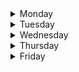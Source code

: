 <details><summary> Monday </summary><blockquote>
 <details><summary> 9:40 Operating System (Lecture) </summary><blockquote>
 <a href='https://tiet.zoom.us/my/CSED3'>https://tiet.zoom.us/my/CSED3</a> 
</blockquote></details>

<details><summary> 10:30 Engineering Materials (Lecture) </summary><blockquote>
 <a href='https://tiet.zoom.us/my/spms1'>https://tiet.zoom.us/my/spms1</a> 
</blockquote></details>

<details><summary> 11:20 Mathematics (Lecture) </summary><blockquote>
 <a href='https://tiet.zoom.us/my/CSED2'>https://tiet.zoom.us/my/CSED2</a> 
</blockquote></details>

<details><summary> 12:10 Numerical Analysis (Lecture) </summary><blockquote>
 <a href='https://tiet.zoom.us/my/tietsom3'>https://tiet.zoom.us/my/tietsom3</a> 
</blockquote></details>

<details><summary> 2:40 DS and Algorithms (Lecture) </summary><blockquote>
 <a href='https://tiet.zoom.us/my/CSED12'>https://tiet.zoom.us/my/CSED12</a> 
</blockquote></details>
 
</blockquote></details>
<details><summary> Tuesday </summary><blockquote>
 <details><summary> 9:40 Mathematics (TUT.) </summary><blockquote>
 <a href='https://tiet.zoom.us/my/CSED8'>https://tiet.zoom.us/my/CSED8</a> 
</blockquote></details>

<details><summary> 1:00 Operating System (LAB) </summary><blockquote>
 <a href='https://tiet.zoom.us/my/CSED3'>https://tiet.zoom.us/my/CSED3</a> 
</blockquote></details>

<details><summary> 1:50 Operating System (LAB) </summary><blockquote>
 <a href='https://tiet.zoom.us/my/CSED3'>https://tiet.zoom.us/my/CSED3</a> 
</blockquote></details>
 
</blockquote></details>
<details><summary> Wednesday </summary><blockquote>
 <details><summary> 8:00 Engineering Materials (LAB) </summary><blockquote>
 <a href='https://tiet.zoom.us/my/spms3'>https://tiet.zoom.us/my/spms3</a> 
</blockquote></details>

<details><summary> 8:50 Engineering Materials (LAB) </summary><blockquote>
 <a href='https://tiet.zoom.us/my/spms3'>https://tiet.zoom.us/my/spms3</a> 
</blockquote></details>

<details><summary> 1:00 Numerical Analysis (LAB) </summary><blockquote>
 <a href='https://tiet.zoom.us/my/tietsom6'>https://tiet.zoom.us/my/tietsom6</a> 
</blockquote></details>

<details><summary> 1:50 Numerical Analysis (LAB) </summary><blockquote>
 <a href='https://tiet.zoom.us/my/tietsom6'>https://tiet.zoom.us/my/tietsom6</a> 
</blockquote></details>

<details><summary> 3:30 Practical Computing (Lecture) </summary><blockquote>
 <a href='https://tiet.zoom.us/my/CSED1'>https://tiet.zoom.us/my/CSED1</a> 
</blockquote></details>

<details><summary> 4:20 Data Structure (Lecture) </summary><blockquote>
 <a href='https://tiet.zoom.us/my/CSED1'>https://tiet.zoom.us/my/CSED1</a> 
</blockquote></details>

<details><summary> 5:10 Engineering Design Project (Lecture) </summary><blockquote>
 <a href='https://tiet.zoom.us/my/mee003'>https://tiet.zoom.us/my/mee003</a> 
</blockquote></details>
 
</blockquote></details>
<details><summary> Thursday </summary><blockquote>
 <details><summary> 8:00 Numerical Analysis (Lecture) </summary><blockquote>
 <a href='https://tiet.zoom.us/my/tietsom3'>https://tiet.zoom.us/my/tietsom3</a> 
</blockquote></details>

<details><summary> 8:50 Mathematics (Lecture) </summary><blockquote>
 <a href='https://tiet.zoom.us/my/CSED1'>https://tiet.zoom.us/my/CSED1</a> 
</blockquote></details>

<details><summary> 9:40 Engineering Design Project (LAB) </summary><blockquote>
 <a href='https://tiet.zoom.us/my/eced11'>https://tiet.zoom.us/my/eced11</a> 
</blockquote></details>

<details><summary> 10:30 Engineering Design Project (LAB) </summary><blockquote>
 <a href='https://tiet.zoom.us/my/eced11'>https://tiet.zoom.us/my/eced11</a> 
</blockquote></details>

<details><summary> 11:20 Engineering Material (Lecture) </summary><blockquote>
 <a href='https://tiet.zoom.us/my/spms1'>https://tiet.zoom.us/my/spms1</a> 
</blockquote></details>

<details><summary> 12:10 Operating System (Lecture) </summary><blockquote>
 <a href='https://tiet.zoom.us/my/CSED1'>https://tiet.zoom.us/my/CSED1</a> 
</blockquote></details>

<details><summary> 4:20 Engineering Materials (TUT) </summary><blockquote>
 <a href='https://tiet.zoom.us/my/spms2'>https://tiet.zoom.us/my/spms2</a> 
</blockquote></details>
 
</blockquote></details>
<details><summary> Friday </summary><blockquote>
 <details><summary> 8:00 DS and Algorithms (LAB) </summary><blockquote>
 <a href='https://tiet.zoom.us/my/CSED5'>https://tiet.zoom.us/my/CSED5</a> 
</blockquote></details>

<details><summary> 8:50 DS and Algorithms (LAB) </summary><blockquote>
 <a href='https://tiet.zoom.us/my/CSED5'>https://tiet.zoom.us/my/CSED5</a> 
</blockquote></details>

<details><summary> 9:40 Practical Computing (LAB) </summary><blockquote>
 <a href='https://tiet.zoom.us/my/CSED10'>https://tiet.zoom.us/my/CSED10</a> 
</blockquote></details>

<details><summary> 10:30 Practical Computing (LAB) </summary><blockquote>
 <a href='https://tiet.zoom.us/my/CSED10'>https://tiet.zoom.us/my/CSED10</a> 
</blockquote></details>

<details><summary> 11:20 Engineering Materials (Lecture) </summary><blockquote>
 <a href='https://tiet.zoom.us/my/spms1'>https://tiet.zoom.us/my/spms1</a> 
</blockquote></details>

<details><summary> 12:10 Numerical Analysis (Lecture) </summary><blockquote>
 <a href='https://tiet.zoom.us/my/tietsom3'>https://tiet.zoom.us/my/tietsom3</a> 
</blockquote></details>

<details><summary> 2:40 Operating System (Lecture) </summary><blockquote>
 <a href='https://tiet.zoom.us/my/CSED1'>https://tiet.zoom.us/my/CSED1</a> 
</blockquote></details>

<details><summary> 3:30 Mathematics (Lecture) </summary><blockquote>
 <a href='https://tiet.zoom.us/my/CSED2'>https://tiet.zoom.us/my/CSED2</a> 
</blockquote></details>

<details><summary> 4:20 DS and Algorithms (Lecture) </summary><blockquote>
 <a href='https://tiet.zoom.us/my/CSED1'>https://tiet.zoom.us/my/CSED1</a> 
</blockquote></details>
 
</blockquote></details>
